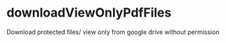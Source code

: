 # downloadViewOnlyPdfFiles
Download protected files/ view only from google drive without permission
